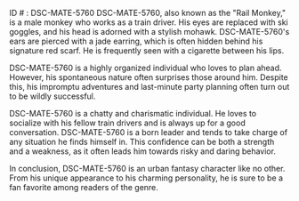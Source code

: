 ID # : DSC-MATE-5760
DSC-MATE-5760, also known as the "Rail Monkey," is a male monkey who works as a train driver. His eyes are replaced with ski goggles, and his head is adorned with a stylish mohawk. DSC-MATE-5760's ears are pierced with a jade earring, which is often hidden behind his signature red scarf. He is frequently seen with a cigarette between his lips.

DSC-MATE-5760 is a highly organized individual who loves to plan ahead. However, his spontaneous nature often surprises those around him. Despite this, his impromptu adventures and last-minute party planning often turn out to be wildly successful.

DSC-MATE-5760 is a chatty and charismatic individual. He loves to socialize with his fellow train drivers and is always up for a good conversation. DSC-MATE-5760 is a born leader and tends to take charge of any situation he finds himself in. This confidence can be both a strength and a weakness, as it often leads him towards risky and daring behavior.

In conclusion, DSC-MATE-5760 is an urban fantasy character like no other. From his unique appearance to his charming personality, he is sure to be a fan favorite among readers of the genre.